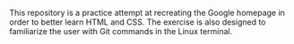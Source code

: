 This repository is a practice attempt at recreating the Google homepage in order to better learn HTML and CSS.
The exercise is also designed to familiarize the user with Git commands in the Linux terminal.
